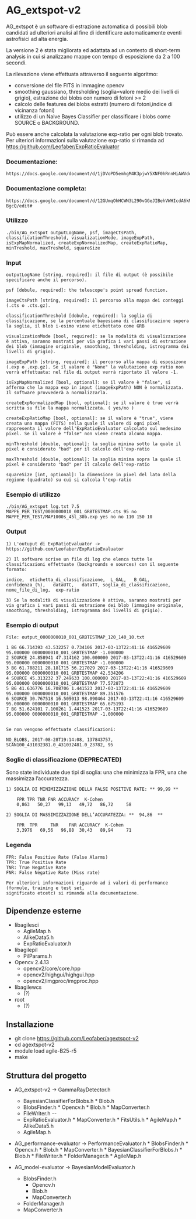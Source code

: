 # AG_extspot-v2

AG_extspot è un software di estrazione automatica di possibili blob candidati ad ulteriori analisi al fine di identificare automaticamente eventi astrofisici ad alta energia.

La versione 2 è stata migliorata ed adattata ad un contesto di short-term analysis in cui si analizzano mappe con tempo di esposizione da 2 a 100 secondi.

La rilevazione viene effettuata attraverso il seguente algoritmo:
* conversione del file FITS in immagine opencv
* smoothing gaussiano, thresholding (soglia=valore medio dei livelli di grigio), estrazione dei blobs con numero di fotoni >= 2
* calcolo delle features dei blobs estratti (numero di fotoni,indice di vicinanza fotoni)
* utilizzo di un Naive Bayes Classifier per classificare i blobs come SOURCE o BACKGROUND.

Può essere anche calcolata la valutazione exp-ratio per ogni blob trovato. Per ulteriori informazioni sulla valutazione exp-ratio si rimanda ad https://github.com/Leofaber/ExpRatioEvaluator

### Documentazione:

	https://docs.google.com/document/d/1jDVoPD5emhgM4K3pjwY5XNF0hRnnHiAWVdoTvMgOEwk/edit#heading=h.568bs0t6yg27

### Documentazione completa:
	https://docs.google.com/document/d/12GUmqOhHCWN3L290vGGeJIBehVWHIcdA6kM9zK-BgcQ/edit#

### Utilizzo

	./bin/AG_extspot outputLogName, psf, imageCtsPath, classificationThreshold, visualizationMode, imageExpPath, isExpMapNormalized, createExpNormalizedMap, createExpRatioMap, minTreshold, maxTreshold, squareSize


### Input

	outputLogName [string, required]: il file di output (è possibile specificare anche il percorso).

	psf [dobule, required]: the telescope's point spread function.

	imageCtsPath [string, required]: il percorso alla mappa dei conteggi (.cts o .cts.gz).

	classificationThreshold [dobule, required]: la soglia di classificazione, se la percentuale bayesiana di classificazione supera la soglia, il blob i-esimo viene etichettato come GRB

	visualizationMode [bool, required]: se la modalità di visualizzazione è attiva, saranno mostrati per via grafica i vari passi di estrazione dei blob (immagine originale, smoothing, thresholding, istrogramma dei livelli di grigio).

	imageExpPath [string, required]: il percorso alla mappa di esposizone (.exp o .exp.gz). Se il valore è "None" la valutazione exp ratio non verrà effettuata: nel file di output verrà riportato il valore -1.

	isExpMapNormalized [bool, optional]: se il valore è "false", si afferma che la mappa exp in input (imageExpPath) NON è normalizzata. Il software provvederà a normalizzarla.

	createExpNormalizedMap [bool, optional]: se il valore è true verrà scritta su file la mappa normalizzata. ( yes/no )

	createExpRatioMap [bool, optional]: se il valore è "true", viene creata una mappa (FITS) nella quale il valore di ogni pixel rappresenta il valore dell'ExpRatioEvaluator calcolato sul medesimo pixel. Se il valore è "false" non viene creata alcuna mappa.

	minThreshold [double, optional]: la soglia minima sotto la quale il pixel è considerato "bad" per il calcolo dell'exp-ratio

	maxThreshold [double, optional]: la soglia minima sopra la quale il pixel è considerato "bad" per il calcolo dell'exp-ratio

	squareSize [int, optional]: la dimensione in pixel del lato della regione (quadrato) su cui si calcola l'exp-ratio

### Esempio di utilizzo

	./bin/AG_extspot log.txt 7.5 MAPPE_PER_TEST/0000000010_001_GRBTESTMAP.cts 95 no MAPPE_PER_TEST/MAP1000s_45l_30b.exp yes no no 110 150 10


### Output

	1) L'outuput di ExpRatioEvaluator -> https://github.com/Leofaber/ExpRatioEvaluator

	2) Il software scrive un file di log che elenca tutte le classificazioni effettuate (backgrounds e sources) con il seguente formato:

	indice,  etichetta_di_classificazione,  L_GAL,   B_GAL,   confidenza_(%),   dataUTC,   dataTT, soglia_di_classificazione,  nome_file_di_log,  exp-ratio     

	3) Se la modalità di visualizzazione è attiva, saranno mostrati per via grafica i vari passi di estrazione dei blob (immagine originale, smoothing, thresholding, istrogramma dei livelli di grigio).

### Esempio di output

	File: output_0000000010_001_GRBTESTMAP_120_140_10.txt

	1 BG 66.714393 43.532257 0.734106 2017-03-13T22:41:16 416529609 95.000000 0000000010_001_GRBTESTMAP -1.000000
	2 SOURCE 24.858941 47.314162 100.000000 2017-03-13T22:41:16 416529609 95.000000 0000000010_001_GRBTESTMAP -1.000000
	3 BG 61.788211 28.181715 56.217029 2017-03-13T22:41:16 416529609 95.000000 0000000010_001_GRBTESTMAP 42.534206
	4 SOURCE 45.313232 37.249633 100.000000 2017-03-13T22:41:16 416529609 95.000000 0000000010_001_GRBTESTMAP 77.572873
	5 BG 41.636776 16.708706 1.441523 2017-03-13T22:41:16 416529609 95.000000 0000000010_001_GRBTESTMAP 89.351576
	6 SOURCE 30.767518 16.509013 98.090464 2017-03-13T22:41:16 416529609 95.000000 0000000010_001_GRBTESTMAP 65.675193
	7 BG 51.624101 7.100261 1.441523 2017-03-13T22:41:16 416529609 95.000000 0000000010_001_GRBTESTMAP -1.000000


	Se non vengono effettuate classificazioni:

	NO_BLOBS, 2017-08-28T19:14:08, 137843757, SCAN100_431032381.0_431032481.0_23782, 95



### Soglie di classificazione (DEPRECATED)

Sono state individuate due tipi di soglia: una che minimizza la FPR, una che massimizza l’accuratezza.

	1) SOGLIA DI MINIMIZZAZIONE DELLA FALSE POSITIVE RATE: ** 99,99 **

		FPR	TPR	TNR	FNR	ACCURACY  K-Cohen
		0,863   50,27   99,13   49,72   86,72	  58

	2) SOGLIA DI MASSIMIZZAZIONE DELL’ACCURATEZZA: **  94,86  **

		FPR	 TPR	 TNR	FNR	ACCURACY  K-Cohen  
		3,3976	 69,56	 96,88	30,43	89,94	  71	   

### Legenda

	FPR: False Positive Rate (False Alarms)
	TPR: True Positive Rate
	TNR: True Negative Rate
	FNR: False Negative Rate (Miss rate)

	Per ulteriori informazioni riguardo ad i valori di performance (formule, training e test set,
	significato etcetc) si rimanda alla documentazione.

## Dipendenze esterne
* libagilesci
	* AgileMap.h
	* AlikeData5.h
	* ExpRatioEvaluator.h
* libagilepil
	* PilParams.h
* Opencv 2.4.13
	* opencv2/core/core.hpp
	* opencv2/highgui/highgui.hpp
	* opencv2/imgproc/imgproc.hpp
* libagilewcs
	* (?)
* root
	* (?)

## Installazione
* git clone https://github.com/Leofaber/agextspot-v2
* cd agextspot-v2
* module load agile-B25-r5
* make

## Struttura del progetto

* AG_extspot-v2 → GammaRayDetector.h
	* BayesianClassifierForBlobs.h
			* Blob.h
	* BlobsFinder.h
			* Opencv.h
			* Blob.h
			* MapConverter.h
	* FileWriter.h
				--
	*	ExpRatioEvaluator.h
			* MapConverter.h
			* FitsUtils.h
			* AgileMap.h
			* AlikeData5.h
	* AgileMap.h

* AG_performance-evaluator → PerformanceEvaluator.h
		* BlobsFinder.h
				* Opencv.h
				* Blob.h
				* MapConverter.h
		* BayesianClassifierForBlobs.h
				* Blob.h
		* FileWriter.h
		* FolderManager.h
		* AgileMap.h

* AG_model-evaluator → BayesianModelEvaluator.h
	* BlobsFinder.h
		* Opencv.h
		* Blob.h
		* MapConverter.h
	* FolderManager.h
	* MapConverter.h		
